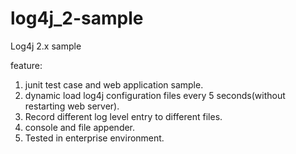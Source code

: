 log4j_2-sample
==============

Log4j 2.x sample

feature:
  1. junit test case and web application sample.
  2. dynamic load log4j configuration files every 5 seconds(without restarting web server).
  3. Record different log level entry to different files.
  4. console and file appender.
  5. Tested in enterprise environment.
